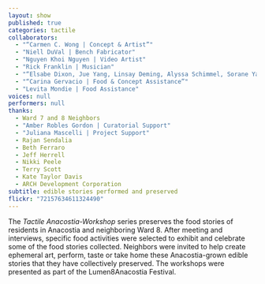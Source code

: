 ```yaml
---
layout: show
published: true
categories: tactile
collaborators: 
  - "“Carmen C. Wong | Concept & Artist”"
  - "Niell DuVal | Bench Fabricator"
  - "Nguyen Khoi Nguyen | Video Artist"
  - "Rick Franklin | Musician"
  - "“Elsabe Dixon, Jue Yang, Linsay Deming, Alyssa Schimmel, Sorane Yamahira | Volunteers”"
  - "“Carina Gervacio | Food & Concept Assistance”"
  - "Levita Mondie | Food Assistance"
voices: null
performers: null
thanks: 
  - Ward 7 and 8 Neighbors
  - "Amber Robles Gordon | Curatorial Support"
  - "Juliana Mascelli | Project Support"
  - Rajan Sendalia
  - Beth Ferraro
  - Jeff Herrell
  - Nikki Peele
  - Terry Scott
  - Kate Taylor Davis
  - ARCH Development Corporation
subtitle: edible stories performed and preserved
flickr: "72157634611324490"
---
```


The _Tactile Anacostia-Workshop_ series preserves the food stories of residents in Anacostia and neighboring Ward 8.  After meeting and interviews, specific food activities were selected to exhibit and celebrate some of the food stories collected. Neighbors were invited to help create ephemeral art, perform, taste or take home these Anacostia-grown edible stories that they have collectively preserved. The workshops were presented as part of the Lumen8Anacostia Festival.